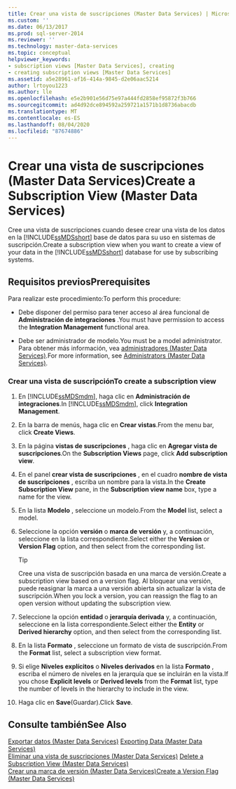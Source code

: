```yaml
---
title: Crear una vista de suscripciones (Master Data Services) | Microsoft Docs
ms.custom: ''
ms.date: 06/13/2017
ms.prod: sql-server-2014
ms.reviewer: ''
ms.technology: master-data-services
ms.topic: conceptual
helpviewer_keywords:
- subscription views [Master Data Services], creating
- creating subscription views [Master Data Services]
ms.assetid: a5e28961-af16-414a-9845-d2e06aac5214
author: lrtoyou1223
ms.author: lle
ms.openlocfilehash: e5e2b901e56d75e97a444fd2858ef95872f3b766
ms.sourcegitcommit: ad4d92dce894592a259721a1571b1d8736abacdb
ms.translationtype: MT
ms.contentlocale: es-ES
ms.lasthandoff: 08/04/2020
ms.locfileid: "87674886"
---
```

# <a name="create-a-subscription-view-master-data-services"></a><span data-ttu-id="b8b61-102">Crear una vista de suscripciones (Master Data Services)</span><span class="sxs-lookup"><span data-stu-id="b8b61-102">Create a Subscription View (Master Data Services)</span></span>
  <span data-ttu-id="b8b61-103">Cree una vista de suscripciones cuando desee crear una vista de los datos en la [!INCLUDE[ssMDSshort](../includes/ssmdsshort-md.md)] base de datos para su uso en sistemas de suscripción.</span><span class="sxs-lookup"><span data-stu-id="b8b61-103">Create a subscription view when you want to create a view of your data in the [!INCLUDE[ssMDSshort](../includes/ssmdsshort-md.md)] database for use by subscribing systems.</span></span>  
  
## <a name="prerequisites"></a><span data-ttu-id="b8b61-104">Requisitos previos</span><span class="sxs-lookup"><span data-stu-id="b8b61-104">Prerequisites</span></span>  
 <span data-ttu-id="b8b61-105">Para realizar este procedimiento:</span><span class="sxs-lookup"><span data-stu-id="b8b61-105">To perform this procedure:</span></span>  
  
-   <span data-ttu-id="b8b61-106">Debe disponer del permiso para tener acceso al área funcional de **Administración de integraciones** .</span><span class="sxs-lookup"><span data-stu-id="b8b61-106">You must have permission to access the **Integration Management** functional area.</span></span>  
  
-   <span data-ttu-id="b8b61-107">Debe ser administrador de modelo.</span><span class="sxs-lookup"><span data-stu-id="b8b61-107">You must be a model administrator.</span></span> <span data-ttu-id="b8b61-108">Para obtener más información, vea [administradores &#40;Master Data Services&#41;](administrators-master-data-services.md).</span><span class="sxs-lookup"><span data-stu-id="b8b61-108">For more information, see [Administrators &#40;Master Data Services&#41;](administrators-master-data-services.md).</span></span>  
  
### <a name="to-create-a-subscription-view"></a><span data-ttu-id="b8b61-109">Crear una vista de suscripción</span><span class="sxs-lookup"><span data-stu-id="b8b61-109">To create a subscription view</span></span>  
  
1.  <span data-ttu-id="b8b61-110">En [!INCLUDE[ssMDSmdm](../includes/ssmdsmdm-md.md)], haga clic en **Administración de integraciones**.</span><span class="sxs-lookup"><span data-stu-id="b8b61-110">In [!INCLUDE[ssMDSmdm](../includes/ssmdsmdm-md.md)], click **Integration Management**.</span></span>  
  
2.  <span data-ttu-id="b8b61-111">En la barra de menús, haga clic en **Crear vistas**.</span><span class="sxs-lookup"><span data-stu-id="b8b61-111">From the menu bar, click **Create Views**.</span></span>  
  
3.  <span data-ttu-id="b8b61-112">En la página **vistas de suscripciones** , haga clic en **Agregar vista de suscripciones**.</span><span class="sxs-lookup"><span data-stu-id="b8b61-112">On the **Subscription Views** page, click **Add subscription view**.</span></span>  
  
4.  <span data-ttu-id="b8b61-113">En el panel **crear vista de suscripciones** , en el cuadro **nombre de vista de suscripciones** , escriba un nombre para la vista.</span><span class="sxs-lookup"><span data-stu-id="b8b61-113">In the **Create Subscription View** pane, in the **Subscription view name** box, type a name for the view.</span></span>  
  
5.  <span data-ttu-id="b8b61-114">En la lista **Modelo** , seleccione un modelo.</span><span class="sxs-lookup"><span data-stu-id="b8b61-114">From the **Model** list, select a model.</span></span>  
  
6.  <span data-ttu-id="b8b61-115">Seleccione la opción **versión** o **marca de versión** y, a continuación, seleccione en la lista correspondiente.</span><span class="sxs-lookup"><span data-stu-id="b8b61-115">Select either the **Version** or **Version Flag** option, and then select from the corresponding list.</span></span>  
  
    > [!TIP]  
    >  <span data-ttu-id="b8b61-116">Cree una vista de suscripción basada en una marca de versión.</span><span class="sxs-lookup"><span data-stu-id="b8b61-116">Create a subscription view based on a version flag.</span></span> <span data-ttu-id="b8b61-117">Al bloquear una versión, puede reasignar la marca a una versión abierta sin actualizar la vista de suscripción.</span><span class="sxs-lookup"><span data-stu-id="b8b61-117">When you lock a version, you can reassign the flag to an open version without updating the subscription view.</span></span>  
  
7.  <span data-ttu-id="b8b61-118">Seleccione la opción **entidad** o **jerarquía derivada** y, a continuación, seleccione en la lista correspondiente.</span><span class="sxs-lookup"><span data-stu-id="b8b61-118">Select either the **Entity** or **Derived hierarchy** option, and then select from the corresponding list.</span></span>  
  
8.  <span data-ttu-id="b8b61-119">En la lista **Formato** , seleccione un formato de vista de suscripción.</span><span class="sxs-lookup"><span data-stu-id="b8b61-119">From the **Format** list, select a subscription view format.</span></span>  
  
9. <span data-ttu-id="b8b61-120">Si elige **Niveles explícitos** o **Niveles derivados** en la lista **Formato** , escriba el número de niveles en la jerarquía que se incluirán en la vista.</span><span class="sxs-lookup"><span data-stu-id="b8b61-120">If you chose **Explicit levels** or **Derived levels** from the **Format** list, type the number of levels in the hierarchy to include in the view.</span></span>  
  
10. <span data-ttu-id="b8b61-121">Haga clic en **Save**(Guardar).</span><span class="sxs-lookup"><span data-stu-id="b8b61-121">Click **Save**.</span></span>  
  
## <a name="see-also"></a><span data-ttu-id="b8b61-122">Consulte también</span><span class="sxs-lookup"><span data-stu-id="b8b61-122">See Also</span></span>  
 <span data-ttu-id="b8b61-123">[Exportar datos &#40;Master Data Services&#41;](overview-exporting-data-master-data-services.md) </span><span class="sxs-lookup"><span data-stu-id="b8b61-123">[Exporting Data &#40;Master Data Services&#41;](overview-exporting-data-master-data-services.md) </span></span>  
 <span data-ttu-id="b8b61-124">[Eliminar una vista de suscripciones &#40;Master Data Services&#41;](delete-a-subscription-view-master-data-services.md) </span><span class="sxs-lookup"><span data-stu-id="b8b61-124">[Delete a Subscription View &#40;Master Data Services&#41;](delete-a-subscription-view-master-data-services.md) </span></span>  
 [<span data-ttu-id="b8b61-125">Crear una marca de versión &#40;Master Data Services&#41;</span><span class="sxs-lookup"><span data-stu-id="b8b61-125">Create a Version Flag &#40;Master Data Services&#41;</span></span>](create-a-version-flag-master-data-services.md)  
  
  
